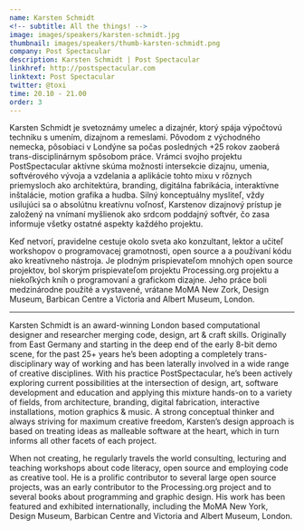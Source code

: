 ```yaml
---
name: Karsten Schmidt
<!-- subtitle: All the things! -->
image: images/speakers/karsten-schmidt.jpg
thumbnail: images/speakers/thumb-karsten-schmidt.png
company: Post Spectacular
description: Karsten Schmidt | Post Spectacular
linkhref: http://postspectacular.com
linktext: Post Spectacular
twitter: @toxi
time: 20.10 - 21.00
order: 3
---
```


Karsten Schmidt je svetoznámy umelec a dizajnér, ktorý spája výpočtovú techniku s umením, dizajnom a remeslami. Pôvodom z východného nemecka, pôsobiaci v Londýne sa počas posledných +25 rokov zaoberá trans-disciplinárnym spôsobom práce. Vrámci svojho projektu PostSpectacular aktívne skúma možnosti intersekcie dizajnu, umenia, softvérového vývoja a vzdelania a aplikácie tohto mixu v rôznych priemysloch ako architektúra, branding, digitálna fabrikácia, interaktívne inštalácie, motion grafika a hudba. Silný konceptuálny mysliteľ, vždy usilujúci sa o absolútnu kreatívnu voľnosť, Karstenov dizajnový prístup je založený na vnímaní myšlienok ako srdcom poddajný softvér, čo zasa informuje všetky ostatné aspekty každého projektu. 

Keď netvorí, pravidelne cestuje okolo sveta ako konzultant, lektor a učiteľ workshopov o programovacej gramotnosti, open source a a používaní kódu ako kreatívneho nástroja. Je plodným prispievateľom mnohých open source projektov, bol skorým prispievateľom projektu Processing.org projektu a niekoľkých kníh o programovaní a grafickom dizajne. Jeho práce boli medzinárodne použité a vystavené, vrátane MoMA New Zork, Design Museum, Barbican Centre a Victoria and Albert Museum, London.

---

Karsten Schmidt is an award-winning London based computational designer and researcher merging code, design, art & craft skills. Originally from East Germany and starting in the deep end of the early 8-bit demo scene, for the past 25+ years he’s been adopting a completely trans-disciplinary way of working and has been laterally involved in a wide range of creative disciplines. With his practice PostSpectacular, he’s been actively exploring current possibilities at the intersection of design, art, software development and education and applying this mixture hands-on to a variety of fields, from architecture, branding, digital fabrication, interactive installations, motion graphics & music. A strong conceptual thinker and always striving for maximum creative freedom, Karsten’s design approach is based on treating ideas as malleable software at the heart, which in turn informs all other facets of each project.

When not creating, he regularly travels the world consulting, lecturing and teaching workshops about code literacy, open source and employing code as creative tool. He is a prolific contributor to several large open source projects, was an early contributor to the Processing.org project and to several books about programming and graphic design. His work has been featured and exhibited internationally, including the MoMA New York, Design Museum, Barbican Centre and Victoria and Albert Museum, London.